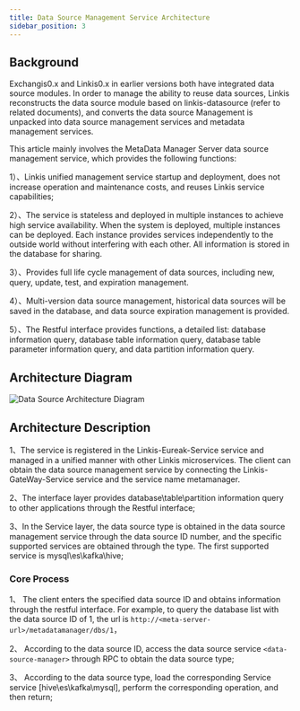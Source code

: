 ```yaml
---
title: Data Source Management Service Architecture
sidebar_position: 3
---
```

## Background

Exchangis0.x and Linkis0.x in earlier versions both have integrated data source modules. In order to manage the ability to reuse data sources, Linkis reconstructs the data source module based on linkis-datasource (refer to related documents), and converts the data source Management is unpacked into data source management services and metadata management services.

This article mainly involves the MetaData Manager Server data source management service, which provides the following functions:

1）、Linkis unified management service startup and deployment, does not increase operation and maintenance costs, and reuses Linkis service capabilities;

2）、The service is stateless and deployed in multiple instances to achieve high service availability. When the system is deployed, multiple instances can be deployed. Each instance provides services independently to the outside world without interfering with each other. All information is stored in the database for sharing.

3）、Provides full life cycle management of data sources, including new, query, update, test, and expiration management.

4）、Multi-version data source management, historical data sources will be saved in the database, and data source expiration management is provided.

5）、The Restful interface provides functions, a detailed list: database information query, database table information query, database table parameter information query, and data partition information query.

## Architecture Diagram

![Data Source Architecture Diagram](../../images/architecture/meta-server.png)

## Architecture Description

1、The service is registered in the Linkis-Eureak-Service service and managed in a unified manner with other Linkis microservices. The client can obtain the data source management service by connecting the Linkis-GateWay-Service service and the service name metamanager.

2、The interface layer provides database\table\partition information query to other applications through the Restful interface;

3、In the Service layer, the data source type is obtained in the data source management service through the data source ID number, and the specific supported services are obtained through the type. The first supported service is mysql\es\kafka\hive;

### Core Process

1、 The client enters the specified data source ID and obtains information through the restful interface. For example, to query the database list with the data source ID of 1, the url is `http://<meta-server-url>/metadatamanager/dbs/1`，

2、 According to the data source ID, access the data source service `<data-source-manager>` through RPC to obtain the data source type;

3、 According to the data source type, load the corresponding Service service [hive\es\kafka\mysql], perform the corresponding operation, and then return;